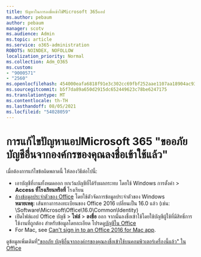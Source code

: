 ```yaml
---
title: ปัญหาในการลงชื่อเข้าใช้Microsoft 365แอป
ms.author: pebaum
author: pebaum
manager: scotv
ms.audience: Admin
ms.topic: article
ms.service: o365-administration
ROBOTS: NOINDEX, NOFOLLOW
localization_priority: Normal
ms.collection: Adm_O365
ms.custom:
- "9000571"
- "2560"
ms.openlocfilehash: 454000eafa6818f91e3c302cc69fbf252aae1107aa18904ac93a4756d4db642b
ms.sourcegitcommit: b5f7da89a650d2915dc652449623c78be6247175
ms.translationtype: MT
ms.contentlocale: th-TH
ms.lasthandoff: 08/05/2021
ms.locfileid: "54028059"
---
```

# <a name="fixing-the-microsoft-365-apps-sorry-another-account-from-your-organization-is-already-signed-in-message"></a>การแก้ไขปัญหาแอปMicrosoft 365 "ขออภัย บัญชีอื่นจากองค์กรของคุณลงชื่อเข้าใช้แล้ว"

เมื่อต้องการแก้ไขข้อผิดพลาดนี้ ให้ลองวิธีต่อไปนี้:

- เอาบัญชีที่งานทั้งหมดออก ยกเว้นบัญชีที่ได้รับผลกระทบ โดยใช้ Windows การตั้งค่า > **Access ที่โรงเรียนหรือที่** โรงเรียน
- [ล้างข้อมูลประจำตัวของ Office](https://docs.microsoft.com/office/troubleshoot/error-messages/another-account-already-signed-in#step-3-clear-cached-credentials-on-the-computer) โดยใช้ตัวจัดการข้อมูลประจำตัวของ Windows<br/>
    **หมายเหตุ:** เส้นทางการลงทะเบียนของ Office 2016 เปลี่ยนเป็น 16.0 แล้ว (เช่น: \Software\Microsoft\Office\16.0\Common\Identity\)
- เปิดไฟล์แอป Office บัญชี  >  **ไฟล์**  >  **ลงชื่อ** ออก จากนั้นลงชื่อเข้าใช้โดยใช้บัญชีผู้ใช้ที่มีสิทธิ์การใช้งานที่ถูกต้อง สำหรับข้อมูลโดยละเอียด โปรดดู[บัญชีใน Office](https://support.office.com/article/accounts-in-office-628ea040-f265-49de-b986-be09c3ebf8a9)
- For Mac, see [Can't sign in to an Office 2016 for Mac app](https://docs.microsoft.com/office365/troubleshoot/authentication/sign-in-to-office-2016-for-mac-fail).

ดูข้อมูลเพิ่มเติมที่["ขออภัย บัญชีอื่นจากองค์กรของคุณลงชื่อเข้าใช้บนคอมพิวเตอร์เครื่องนี้แล้ว" ใน Office](https://docs.microsoft.com/office/troubleshoot/error-messages/another-account-already-signed-in)
